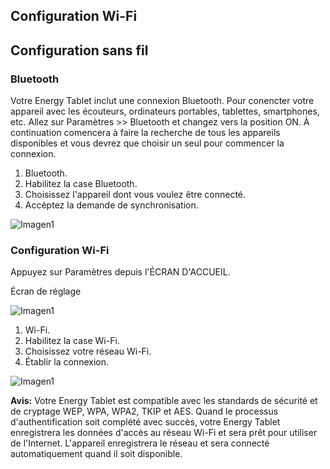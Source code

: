 ## Configuration Wi-Fi

## Configuration sans fil

### Bluetooth

Votre Energy Tablet inclut une connexion Bluetooth. Pour conencter votre appareil avec les écouteurs, ordinateurs portables, tablettes, smartphones, etc. Allez sur Paramètres >> Bluetooth et changez vers la position ON. À continuation comencera à
faire la recherche de tous les appareils disponibles et vous devrez que choisir un seul pour commencer la connexion.


1. Bluetooth.
2. Habilitez la case Bluetooth.
3. Choisissez l'appareil dont vous voulez être connecté.
4. Accéptez la demande de synchronisation.

![Imagen1](http://static.energysistem.com/images/manuals/39935/5375ce6409792.jpg)

### Configuration Wi-Fi

Appuyez sur Paramètres depuis l'ÉCRAN D'ACCUEIL.

Écran de réglage

![Imagen1](http://static.energysistem.com/images/manuals/39935/5375cf1a88f67.jpg)

1. Wi-Fi.
2. Habilitez la case Wi-Fi.
3. Choisissez votre réseau Wi-Fi.
4. Établir la connexion.

![Imagen1](http://static.energysistem.com/images/manuals/39935/5375cf13f046d.jpg)

**Avis:** Votre Energy Tablet est compatible avec les standards de sécurité et de cryptage WEP, WPA, WPA2, TKIP et
AES. Quand le processus d'authentification soit complété avec succès, votre Energy Tablet enregistrera les données
d'accès au réseau Wi-Fi et sera prêt pour utiliser de l'Internet. L'appareil enregistrera le réseau et sera
connecté automatiquement quand il soit disponible.
